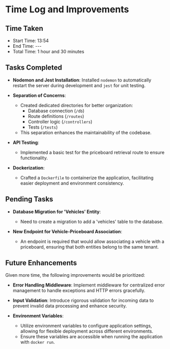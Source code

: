 # Time Log and Improvements

## Time Taken

- Start Time: 13:54
- End Time: ---
- Total Time: 1 hour and 30 minutes

## Tasks Completed

- **Nodemon and Jest Installation**: Installed `nodemon` to automatically restart the server during development and `jest` for unit testing.

- **Separation of Concerns**:
  - Created dedicated directories for better organization:
    - Database connection (`/db`)
    - Route definitions (`/routes`)
    - Controller logic (`/controllers`)
    - Tests (`/tests`)
  - This separation enhances the maintainability of the codebase.

- **API Testing**:
  - Implemented a basic test for the priceboard retrieval route to ensure functionality.

- **Dockerization**:
  - Crafted a `Dockerfile` to containerize the application, facilitating easier deployment and environment consistency.

## Pending Tasks

- **Database Migration for 'Vehicles' Entity**:
  - Need to create a migration to add a 'vehicles' table to the database.

- **New Endpoint for Vehicle-Priceboard Association**:
  - An endpoint is required that would allow associating a vehicle with a priceboard, ensuring that both entities belong to the same tenant.

## Future Enhancements

Given more time, the following improvements would be prioritized:

- **Error Handling Middleware**: Implement middleware for centralized error management to handle exceptions and HTTP errors gracefully.

- **Input Validation**: Introduce rigorous validation for incoming data to prevent invalid data processing and enhance security.

- **Environment Variables**:
  - Utilize environment variables to configure application settings, allowing for flexible deployment across different environments.
  - Ensure these variables are accessible when running the application with `docker run`.


